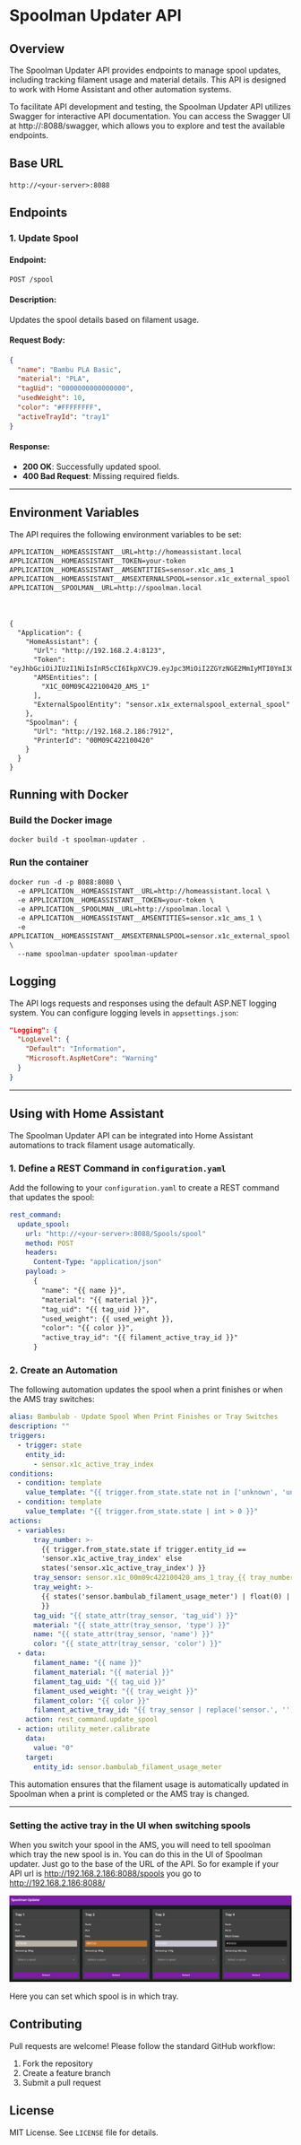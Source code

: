 # Spoolman Updater API

## Overview

The Spoolman Updater API provides endpoints to manage spool updates, including tracking filament usage and material details. This API is designed to work with Home Assistant and other automation systems.

To facilitate API development and testing, the Spoolman Updater API utilizes Swagger for interactive API documentation. You can access the Swagger UI at http://<your-server>:8088/swagger, which allows you to explore and test the available endpoints.

## Base URL

```
http://<your-server>:8088
```

## Endpoints

### 1. Update Spool

#### **Endpoint:**

```
POST /spool
```

#### **Description:**

Updates the spool details based on filament usage.

#### **Request Body:**

```json
{
  "name": "Bambu PLA Basic",
  "material": "PLA",
  "tagUid": "0000000000000000",
  "usedWeight": 10,
  "color": "#FFFFFFFF",
  "activeTrayId": "tray1"
}
```

#### **Response:**

- **200 OK**: Successfully updated spool.
- **400 Bad Request**: Missing required fields.

---

## Environment Variables

The API requires the following environment variables to be set:

```
APPLICATION__HOMEASSISTANT__URL=http://homeassistant.local
APPLICATION__HOMEASSISTANT__TOKEN=your-token
APPLICATION__HOMEASSISTANT__AMSENTITIES=sensor.x1c_ams_1
APPLICATION__HOMEASSISTANT__AMSEXTERNALSPOOL=sensor.x1c_external_spool
APPLICATION__SPOOLMAN__URL=http://spoolman.local



{
  "Application": {
    "HomeAssistant": {
      "Url": "http://192.168.2.4:8123",
      "Token": "eyJhbGciOiJIUzI1NiIsInR5cCI6IkpXVCJ9.eyJpc3MiOiI2ZGYzNGE2MmIyMTI0YmI3OTI0OTVjM2VmMTFlYWI5ZiIsImlhdCI6MTc0MTc5OTQwMCwiZXhwIjoyMDU3MTU5NDAwfQ.MG_gLT4NBkMrvCNavgk1fB3rXN9mu9RptGOsgzyBIT4",
      "AMSEntities": [
        "X1C_00M09C422100420_AMS_1"
      ],
      "ExternalSpoolEntity": "sensor.x1x_externalspool_external_spool"
    },
    "Spoolman": {
      "Url": "http://192.168.2.186:7912",
      "PrinterId": "00M09C422100420"
    }
  }
}

```

## Running with Docker

### **Build the Docker image**

```
docker build -t spoolman-updater .
```

### **Run the container**

```
docker run -d -p 8088:8080 \
  -e APPLICATION__HOMEASSISTANT__URL=http://homeassistant.local \
  -e APPLICATION__HOMEASSISTANT__TOKEN=your-token \
  -e APPLICATION__SPOOLMAN__URL=http://spoolman.local \
  -e APPLICATION__HOMEASSISTANT__AMSENTITIES=sensor.x1c_ams_1 \
  -e APPLICATION__HOMEASSISTANT__AMSEXTERNALSPOOL=sensor.x1c_external_spool \
  --name spoolman-updater spoolman-updater
```

## Logging

The API logs requests and responses using the default ASP.NET logging system. You can configure logging levels in `appsettings.json`:

```json
"Logging": {
  "LogLevel": {
    "Default": "Information",
    "Microsoft.AspNetCore": "Warning"
  }
}
```

---

## Using with Home Assistant
The Spoolman Updater API can be integrated into Home Assistant automations to track filament usage automatically.

### **1. Define a REST Command in `configuration.yaml`**
Add the following to your `configuration.yaml` to create a REST command that updates the spool:

```yaml
rest_command:
  update_spool:
    url: "http://<your-server>:8088/Spools/spool"
    method: POST
    headers:
      Content-Type: "application/json"
    payload: >
      {
        "name": "{{ name }}",
        "material": "{{ material }}",
        "tag_uid": "{{ tag_uid }}",
        "used_weight": {{ used_weight }},
        "color": "{{ color }}",
        "active_tray_id": "{{ filament_active_tray_id }}"
      }
```

### **2. Create an Automation**
The following automation updates the spool when a print finishes or when the AMS tray switches:

```yaml
alias: Bambulab - Update Spool When Print Finishes or Tray Switches
description: ""
triggers:
  - trigger: state
    entity_id:
      - sensor.x1c_active_tray_index
conditions:
  - condition: template
    value_template: "{{ trigger.from_state.state not in ['unknown', 'unavailable'] }}"
  - condition: template
    value_template: "{{ trigger.from_state.state | int > 0 }}"
actions:
  - variables:
      tray_number: >-
        {{ trigger.from_state.state if trigger.entity_id ==
        'sensor.x1c_active_tray_index' else
        states('sensor.x1c_active_tray_index') }}
      tray_sensor: sensor.x1c_00m09c422100420_ams_1_tray_{{ tray_number }}
      tray_weight: >-
        {{ states('sensor.bambulab_filament_usage_meter') | float(0) | round(2)
        }}
      tag_uid: "{{ state_attr(tray_sensor, 'tag_uid') }}"
      material: "{{ state_attr(tray_sensor, 'type') }}"
      name: "{{ state_attr(tray_sensor, 'name') }}"
      color: "{{ state_attr(tray_sensor, 'color') }}"
  - data:
      filament_name: "{{ name }}"
      filament_material: "{{ material }}"
      filament_tag_uid: "{{ tag_uid }}"
      filament_used_weight: "{{ tray_weight }}"
      filament_color: "{{ color }}"
      filament_active_tray_id: "{{ tray_sensor | replace('sensor.', '') }}"
    action: rest_command.update_spool
  - action: utility_meter.calibrate
    data:
      value: "0"
    target:
      entity_id: sensor.bambulab_filament_usage_meter

```

This automation ensures that the filament usage is automatically updated in Spoolman when a print is completed or the AMS tray is changed.

---

### Setting the active tray in the UI when switching spools
When you switch your spool in the AMS, you will need to tell spoolman which tray the new spool is in. You can do this in the UI of Spoolman updater.
Just go to the base of the URL of the API. So for example if your API url is http://192.168.2.186:8088/spools you go to http://192.168.2.186:8088/

![alt text](image.png)

Here you can set which spool is in which tray. 

## Contributing

Pull requests are welcome! Please follow the standard GitHub workflow:

1. Fork the repository
2. Create a feature branch
3. Submit a pull request

## License

MIT License. See `LICENSE` file for details.

